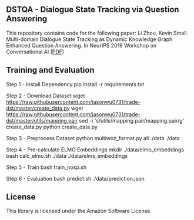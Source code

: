 ## DSTQA - Dialogue State Tracking via Question Answering

This repository contains code for the following paper:
Li Zhou, Kevin Small. Multi-domain Dialogue State Tracking as Dynamic Knowledge Graph Enhanced Question Answering. In NeurIPS 2019 Workshop on Conversational AI ([PDF](https://arxiv.org/pdf/1911.06192.pdf))

## Training and Evaluation
Step 1 - Install Dependency
pip install -r requirements.txt

Step 2 - Download Dataset
wget https://raw.githubusercontent.com/jasonwu0731/trade-dst/master/create_data.py
wget https://raw.githubusercontent.com/jasonwu0731/trade-dst/master/utils/mapping.pair
sed -i 's/utils\/mapping.pair/mapping.pair/g' create_data.py
python create_data.py 

Step 3 - Preprocess Dataset
python multiwoz_format.py all ./data ./data

Step 4 - Pre-calculate ELMO Embeddings
mkdir ./data/elmo_embeddings
bash calc_elmo.sh ./data ./data/elms_embeddings

Step 5 - Train
bash train_nosp.sh

Step 6 - Evaluation
bash predict.sh ./data/prediction.json

## License
This library is licensed under the Amazon Software License.

